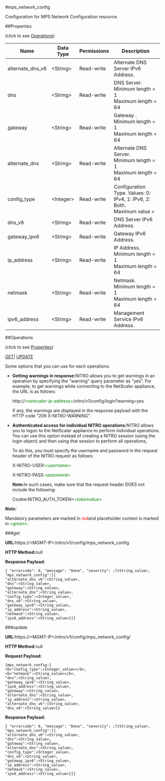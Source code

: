 #mps_network_config

Configuration for MPS Network Configuration resource.


##Properties 
<span>(click to see [Operations](#opera))</span>


<table><thead><tr><th>Name</th><th>Data Type</th><th>Permissions</th><th>Description</th></tr></thead><tbody><tr><td>alternate_dns_v6</td><td>&lt;String></td><td>Read-write</td><td>Alternate DNS Server IPv6 Address.</td></tr><tr><td>dns</td><td>&lt;String></td><td>Read-write</td><td>DNS Server.<br>Minimum length = 1<br>Maximum length = 64</td></tr><tr><td>gateway</td><td>&lt;String></td><td>Read-write</td><td>Gateway .<br>Minimum length = 1<br>Maximum length = 64</td></tr><tr><td>alternate_dns</td><td>&lt;String></td><td>Read-write</td><td>Alternate DNS Server.<br>Minimum length = 1<br>Maximum length = 64</td></tr><tr><td>config_type</td><td>&lt;Integer></td><td>Read-write</td><td>Configuration Type. Values: 0: IPv4, 1: IPv6, 2: Both.<br>Maximum value =</td></tr><tr><td>dns_v6</td><td>&lt;String></td><td>Read-write</td><td>DNS Server IPv6 Address.</td></tr><tr><td>gateway_ipv6</td><td>&lt;String></td><td>Read-write</td><td>Gateway IPv6 Address.</td></tr><tr><td>ip_address</td><td>&lt;String></td><td>Read-write</td><td>IP Address.<br>Minimum length = 1<br>Maximum length = 64</td></tr><tr><td>netmask</td><td>&lt;String></td><td>Read-write</td><td>Netmask.<br>Minimum length = 1<br>Maximum length = 64</td></tr><tr><td>ipv6_address</td><td>&lt;String></td><td>Read-write</td><td>Management Service IPv6 Address.</td></tr></tbody></table>
##Operations 
<span>(click to see [Properties](#prope))</span>


[GET]()| [UPDATE](#u)


Some options that you can use for each operations:
<ul><li><p><b>Getting warnings in response:</b>NITRO allows you to get warnings in an operation by specifying the "warning" query parameter as "yes". For example, to get warnings while connecting to the NetScaler appliance, the URL is as follows:</p><p>http://<span style="color:green;font-style:italic;">&lt;netscaler-ip-address&gt;</span>/nitro/v1/config/login?warning=yes</p><p>If any, the warnings are displayed in the response payload with the HTTP code "209 X-NITRO-WARNING".</p></li><li><p><b>Authenticated access for individual NITRO operations:</b>NITRO allows you to logon to the NetScaler appliance to perform individual operations. You can use this option instead of creating a NITRO session (using the login object) and then using that session to perform all operations,</p><p>To do this, you must specify the username and password in the request header of the NITRO request as follows:</p><p>X-NITRO-USER:<span style="color:green;font-style:italic;">&lt;username&gt;</span></p><p>X-NITRO-PASS:<span style="color:green;font-style:italic;">&lt;password&gt;</span></p><p><b>Note:</b>In such cases, make sure that the request header DOES not include the following:</p><p>Cookie:NITRO_AUTH_TOKEN=<span style="color:green;font-style:italic;">&lt;tokenvalue&gt;</span></p></li></ul>



***Note:*** 
Mandatory parameters are marked in <span style="color:#FF0000;">red</span>and placeholder content is marked in <span style="color:green;font-style:italic">&lt;green&gt;</span>.

###get



<b>URL:</b>https://&lt;MGMT-IP&gt;/nitro/v1/config/mps_network_config
<b>HTTP Method:</b>null
<b>Response Payload: </b>```{ "errorcode": 0, "message": "Done", "severity": ;ltString_value>, "mps_network_config":[{"alternate_dns_v6":<String_value>,"dns":<String_value>,"gateway":<String_value>,"alternate_dns":<String_value>,"config_type":<Integer_value>,"dns_v6":<String_value>,"gateway_ipv6":<String_value>,"ip_address":<String_value>,"netmask":<String_value>,"ipv6_address":<String_value>}]}```



###update



<b>URL:</b>https://&lt;MGMT-IP&gt;/nitro/v1/config/mps_network_config/
<b>HTTP Method:</b>null
<b>Request Payload: </b>```{mps_network_config:{<b>"config_type":<Integer_value></b>,<b>"netmask":<String_value></b>,"dns":<String_value>,"gateway_ipv6":<String_value>,"ipv6_address":<String_value>,"gateway":<String_value>,"alternate_dns":<String_value>,"ip_address":<String_value>,"alternate_dns_v6":<String_value>,"dns_v6":<String_value>}}```
<b>Response Payload: </b>```{ "errorcode": 0, "message": "Done", "severity": ;ltString_value>, "mps_network_config":[{"alternate_dns_v6":<String_value>,"dns":<String_value>,"gateway":<String_value>,"alternate_dns":<String_value>,"config_type":<Integer_value>,"dns_v6":<String_value>,"gateway_ipv6":<String_value>,"ip_address":<String_value>,"netmask":<String_value>,"ipv6_address":<String_value>}]}```



